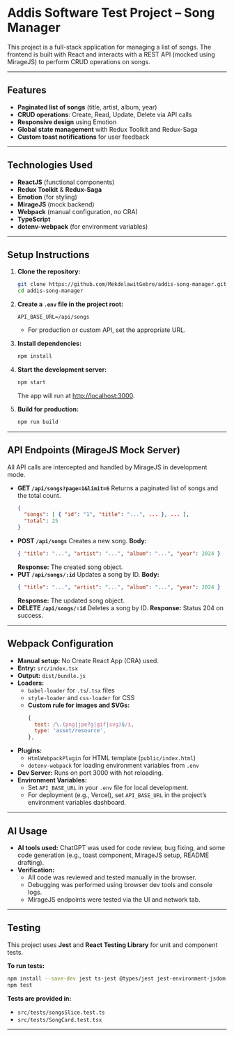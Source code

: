 # Addis Software Test Project – Song Manager

This project is a full-stack application for managing a list of songs. The frontend is built with React and interacts with a REST API (mocked using MirageJS) to perform CRUD operations on songs.

---

## Features

- **Paginated list of songs** (title, artist, album, year)
- **CRUD operations**: Create, Read, Update, Delete via API calls
- **Responsive design** using Emotion
- **Global state management** with Redux Toolkit and Redux-Saga
- **Custom toast notifications** for user feedback

---

## Technologies Used

- **ReactJS** (functional components)
- **Redux Toolkit** & **Redux-Saga**
- **Emotion** (for styling)
- **MirageJS** (mock backend)
- **Webpack** (manual configuration, no CRA)
- **TypeScript**
- **dotenv-webpack** (for environment variables)

---

## Setup Instructions

1. **Clone the repository:**

   ```sh
   git clone https://github.com/MekdelawitGebre/addis-song-manager.git
   cd addis-song-manager
   ```

2. **Create a `.env` file in the project root:**

   ```env
   API_BASE_URL=/api/songs
   ```

   - For production or custom API, set the appropriate URL.

3. **Install dependencies:**

   ```sh
   npm install
   ```

4. **Start the development server:**

   ```sh
   npm start
   ```

   The app will run at [http://localhost:3000](http://localhost:3000).

5. **Build for production:**
   ```sh
   npm run build
   ```

---

## API Endpoints (MirageJS Mock Server)

All API calls are intercepted and handled by MirageJS in development mode.

- **GET `/api/songs?page=1&limit=6`**
  Returns a paginated list of songs and the total count.
  ```json
  {
    "songs": [ { "id": "1", "title": "...", ... }, ... ],
    "total": 25
  }
  ```
- **POST `/api/songs`**
  Creates a new song.
  **Body:**
  ```json
  { "title": "...", "artist": "...", "album": "...", "year": 2024 }
  ```
  **Response:** The created song object.
- **PUT `/api/songs/:id`**
  Updates a song by ID.
  **Body:**
  ```json
  { "title": "...", "artist": "...", "album": "...", "year": 2024 }
  ```
  **Response:** The updated song object.
- **DELETE `/api/songs/:id`**
  Deletes a song by ID.
  **Response:** Status 204 on success.

---

## Webpack Configuration

- **Manual setup:** No Create React App (CRA) used.
- **Entry:** `src/index.tsx`
- **Output:** `dist/bundle.js`
- **Loaders:**
  - `babel-loader` for `.ts`/`.tsx` files
  - `style-loader` and `css-loader` for CSS
  - **Custom rule for images and SVGs:**
    ```js
    {
      test: /\.(png|jpe?g|gif|svg)$/i,
      type: 'asset/resource',
    },
    ```
- **Plugins:**
  - `HtmlWebpackPlugin` for HTML template (`public/index.html`)
  - `dotenv-webpack` for loading environment variables from `.env`
- **Dev Server:**
  Runs on port 3000 with hot reloading.
- **Environment Variables:**
  - Set `API_BASE_URL` in your `.env` file for local development.
  - For deployment (e.g., Vercel), set `API_BASE_URL` in the project’s environment variables dashboard.

---

## AI Usage

- **AI tools used:** ChatGPT was used for code review, bug fixing, and some code generation (e.g., toast component, MirageJS setup, README drafting).
- **Verification:**
  - All code was reviewed and tested manually in the browser.
  - Debugging was performed using browser dev tools and console logs.
  - MirageJS endpoints were tested via the UI and network tab.

---

## Testing

This project uses **Jest** and **React Testing Library** for unit and component tests.

**To run tests:**

```sh
npm install --save-dev jest ts-jest @types/jest jest-environment-jsdom @testing-library/react @testing-library/jest-dom @testing-library/user-event
npm test
```

**Tests are provided in:**

- `src/tests/songsSlice.test.ts`
- `src/tests/SongCard.test.tsx`

---

